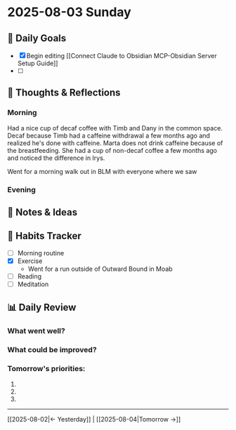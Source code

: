 # 2025-08-03 Sunday

## 🎯 Daily Goals
- [x] Begin editing [[Connect Claude to Obsidian MCP-Obsidian Server Setup Guide]]
- [ ] 

## 💭 Thoughts & Reflections
### Morning

Had a nice cup of decaf coffee with Timb and Dany in the common space. Decaf because Timb had a caffeine withdrawal a few months ago and realized he's done with caffeine. Marta does not drink caffeine because of the breastfeeding. She had a cup of non-decaf coffee a few months ago and noticed the difference in Irys.

Went for a morning walk out in BLM with everyone where we saw 

### Evening


## 📝 Notes & Ideas


## 🔄 Habits Tracker
- [ ] Morning routine
- [x] Exercise
	- Went for a run outside of Outward Bound in Moab
- [ ] Reading
- [ ] Meditation

## 📊 Daily Review
### What went well?


### What could be improved?


### Tomorrow's priorities:
1. 
2. 
3. 

---
[[2025-08-02|← Yesterday]] | [[2025-08-04|Tomorrow →]]
